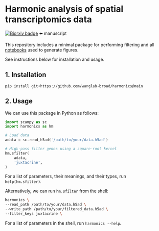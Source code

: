 # Harmonic analysis of spatial transcriptomics data
[![Biorxiv badge](https://zenodo.org/badge/doi/10.1101/2023.06.30.547258.svg)](https://doi.org/10.1101/2023.06.30.547258) ⬅️ manuscript <br>

This repository includes a minimal package for performing filtering and all [notebooks](notebooks) used to generate figures.

See instructions below for installation and usage.

## 1. Installation
```
pip install git+https://github.com/wanglab-broad/harmonics@main
```

## 2. Usage
We can use this package in Python as follows:
```python
import scanpy as sc
import harmonics as hm

# Load data
adata = sc.read_h5ad('/path/to/your/data.h5ad')

# High-pass filter genes using a square-root kernel
hm.sfilter(
    adata,
    'juxtacrine',
)
```
For a list of parameters, their meanings, and their types, run `help(hm.sfilter)`.

Alternatively, we can run `hm.sfilter` from the shell:
```bash
harmonics \
--read_path /path/to/your/data.h5ad \
--write_path /path/to/your/filtered_data.h5ad \
--filter_keys juxtacrine \
```
For a list of parameters in the shell, run `harmonics --help`.
